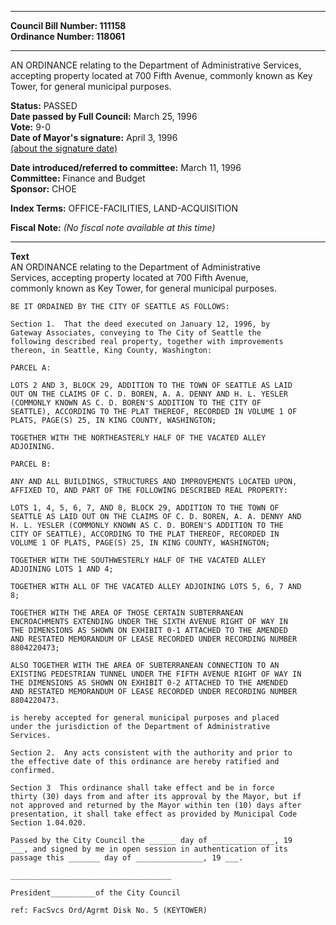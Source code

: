 * * * * *  
  
**Council Bill Number: [](#h0)[](#h2)111158**   
**Ordinance Number: 118061**  
  
* * * * *  
  
AN ORDINANCE relating to the Department of Administrative Services, accepting property located at 700 Fifth Avenue, commonly known as Key Tower, for general municipal purposes.  
  
**Status:** PASSED   
**Date passed by Full Council:** March 25, 1996   
**Vote:** 9-0   
**Date of Mayor's signature:** April 3, 1996   
[(about the signature date)](/~public/approvaldate.htm)   
  
  
**Date introduced/referred to committee:** March 11, 1996   
**Committee:** Finance and Budget   
**Sponsor:** CHOE   
  
**Index Terms:** OFFICE-FACILITIES, LAND-ACQUISITION  
  
**Fiscal Note:** *(No fiscal note available at this time)*  
  
* * * * *  
  
**Text**  
    AN ORDINANCE relating to the Department of Administrative  
    Services, accepting property located at 700 Fifth Avenue,  
    commonly known as Key Tower, for general municipal purposes.  
  
    BE IT ORDAINED BY THE CITY OF SEATTLE AS FOLLOWS:  
  
    Section 1.  That the deed executed on January 12, 1996, by  
    Gateway Associates, conveying to The City of Seattle the  
    following described real property, together with improvements  
    thereon, in Seattle, King County, Washington:  
  
    PARCEL A:  
  
    LOTS 2 AND 3, BLOCK 29, ADDITION TO THE TOWN OF SEATTLE AS LAID  
    OUT ON THE CLAIMS OF C. D. BOREN, A. A. DENNY AND H. L. YESLER  
    (COMMONLY KNOWN AS C. D. BOREN'S ADDITION TO THE CITY OF  
    SEATTLE), ACCORDING TO THE PLAT THEREOF, RECORDED IN VOLUME 1 OF  
    PLATS, PAGE(S) 25, IN KING COUNTY, WASHINGTON;  
  
    TOGETHER WITH THE NORTHEASTERLY HALF OF THE VACATED ALLEY  
    ADJOINING.  
  
    PARCEL B:  
  
    ANY AND ALL BUILDINGS, STRUCTURES AND IMPROVEMENTS LOCATED UPON,  
    AFFIXED TO, AND PART OF THE FOLLOWING DESCRIBED REAL PROPERTY:  
  
    LOTS 1, 4, 5, 6, 7, AND 8, BLOCK 29, ADDITION TO THE TOWN OF  
    SEATTLE AS LAID OUT ON THE CLAIMS OF C. D. BOREN, A. A. DENNY AND  
    H. L. YESLER (COMMONLY KNOWN AS C. D. BOREN'S ADDITION TO THE  
    CITY OF SEATTLE), ACCORDING TO THE PLAT THEREOF, RECORDED IN  
    VOLUME 1 OF PLATS, PAGE(S) 25, IN KING COUNTY, WASHINGTON;  
  
    TOGETHER WITH THE SOUTHWESTERLY HALF OF THE VACATED ALLEY  
    ADJOINING LOTS 1 AND 4;  
  
    TOGETHER WITH ALL OF THE VACATED ALLEY ADJOINING LOTS 5, 6, 7 AND  
    8;  
  
    TOGETHER WITH THE AREA OF THOSE CERTAIN SUBTERRANEAN  
    ENCROACHMENTS EXTENDING UNDER THE SIXTH AVENUE RIGHT OF WAY IN  
    THE DIMENSIONS AS SHOWN ON EXHIBIT 0-1 ATTACHED TO THE AMENDED  
    AND RESTATED MEMORANDUM OF LEASE RECORDED UNDER RECORDING NUMBER  
    8804220473;  
  
    ALSO TOGETHER WITH THE AREA OF SUBTERRANEAN CONNECTION TO AN  
    EXISTING PEDESTRIAN TUNNEL UNDER THE FIFTH AVENUE RIGHT OF WAY IN  
    THE DIMENSIONS AS SHOWN ON EXHIBIT 0-2 ATTACHED TO THE AMENDED  
    AND RESTATED MEMORANDUM OF LEASE RECORDED UNDER RECORDING NUMBER  
    8804220473.  
  
    is hereby accepted for general municipal purposes and placed  
    under the jurisdiction of the Department of Administrative  
    Services.  
  
    Section 2.  Any acts consistent with the authority and prior to  
    the effective date of this ordinance are hereby ratified and  
    confirmed.  
  
    Section 3  This ordinance shall take effect and be in force  
    thirty (30) days from and after its approval by the Mayor, but if  
    not approved and returned by the Mayor within ten (10) days after  
    presentation, it shall take effect as provided by Municipal Code  
    Section 1.04.020.  
  
    Passed by the City Council the ______ day of ______________, 19  
    ___, and signed by me in open session in authentication of its  
    passage this _______ day of _______________, 19 ___.  
  
    ____________________________________  
  
    President__________of the City Council  
  
    ref: FacSvcs Ord/Agrmt Disk No. 5 (KEYTOWER)  

